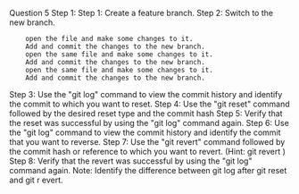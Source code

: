 Question 5
Step 1: Step 1: Create a feature branch.
Step 2: Switch to the new branch.

		open the file and make some changes to it.
		Add and commit the changes to the new branch.
		open the same file and make some changes to it.
		Add and commit the changes to the new branch.
		open the same file and make some changes to it.
		Add and commit the changes to the new branch.

Step 3: Use the "git log" command to view the commit history and identify the commit to which you want to reset.
Step 4: Use the "git reset" command followed by the desired reset type and the commit hash
Step 5: Verify that the reset was successful by using the "git log" command again. 
Step 6: Use the "git log" command to view the commit history and identify the commit that you want to reverse.
Step 7: Use the "git revert" command followed by the commit hash or reference to which you want to revert. (Hint: git revert <commit hash>)
Step 8: Verify that the revert was successful by using the "git log" command again.
Note: Identify the difference between git log after git reset and git r evert.

